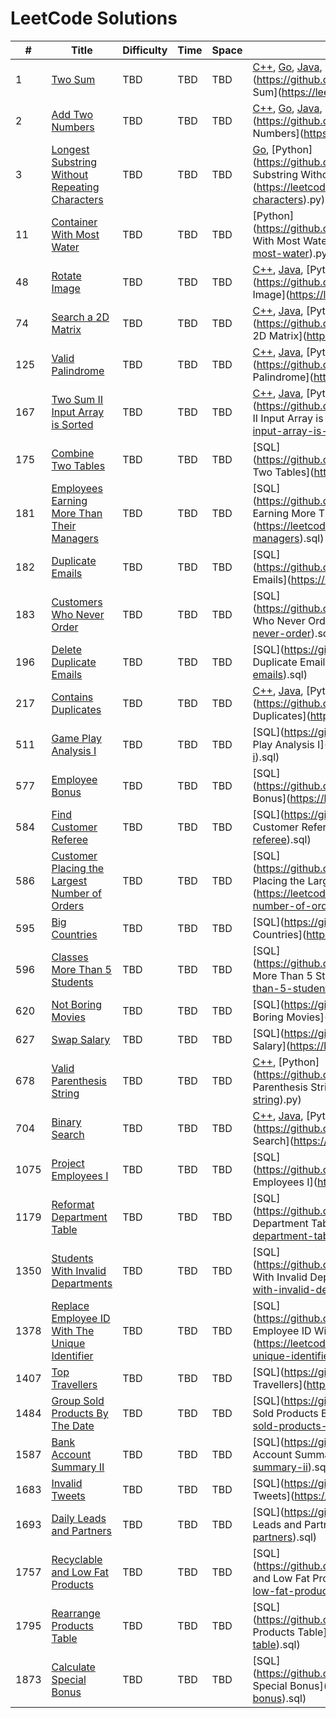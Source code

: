 # LeetCode Solutions

#|Title|Difficulty|Time|Space|Solution|Approach
---|---|---|---|---|---|---
1|[Two Sum](https://leetcode.com/problems/two-sum)|TBD|TBD|TBD|[C++](https://github.com/neroAzsy12/LeetCode/blob/main/C++/1-Two-Sum.cpp), [Go](https://github.com/neroAzsy12/LeetCode/blob/main/Go/1-Two-Sum.go), [Java](https://github.com/neroAzsy12/LeetCode/blob/main/Java/1-Two-Sum.java), [Python](https://github.com/neroAzsy12/LeetCode/blob/main/Python/[Two Sum](https://leetcode.com/problems/two-sum).py)|TBD
2|[Add Two Numbers](https://leetcode.com/problems/add-two-numbers)|TBD|TBD|TBD|[C++](https://github.com/neroAzsy12/LeetCode/blob/main/C++/2-Add-Two-Numbers.cpp), [Go](https://github.com/neroAzsy12/LeetCode/blob/main/Go/2-Add-Two-Numbers.go), [Java](https://github.com/neroAzsy12/LeetCode/blob/main/Java/2-Add-Two-Numbers.java), [Python](https://github.com/neroAzsy12/LeetCode/blob/main/Python/[Add Two Numbers](https://leetcode.com/problems/add-two-numbers).py)|TBD
3|[Longest Substring Without Repeating Characters](https://leetcode.com/problems/longest-substring-without-repeating-characters)|TBD|TBD|TBD|[Go](https://github.com/neroAzsy12/LeetCode/blob/main/Go/3-Longest-Substring-Without-Repeating-Characters.go), [Python](https://github.com/neroAzsy12/LeetCode/blob/main/Python/[Longest Substring Without Repeating Characters](https://leetcode.com/problems/longest-substring-without-repeating-characters).py)|TBD
11|[Container With Most Water](https://leetcode.com/problems/container-with-most-water)|TBD|TBD|TBD|[Python](https://github.com/neroAzsy12/LeetCode/blob/main/Python/[Container With Most Water](https://leetcode.com/problems/container-with-most-water).py)|TBD
48|[Rotate Image](https://leetcode.com/problems/rotate-image)|TBD|TBD|TBD|[C++](https://github.com/neroAzsy12/LeetCode/blob/main/C++/48-Rotate-Image.cpp), [Java](https://github.com/neroAzsy12/LeetCode/blob/main/Java/48-Rotate-Image.java), [Python](https://github.com/neroAzsy12/LeetCode/blob/main/Python/[Rotate Image](https://leetcode.com/problems/rotate-image).py)|TBD
74|[Search a 2D Matrix](https://leetcode.com/problems/search-a-2d-matrix)|TBD|TBD|TBD|[C++](https://github.com/neroAzsy12/LeetCode/blob/main/C++/74-Search-a-2D-Matrix.cpp), [Java](https://github.com/neroAzsy12/LeetCode/blob/main/Java/74-Search-a-2D-Matrix.java), [Python](https://github.com/neroAzsy12/LeetCode/blob/main/Python/[Search a 2D Matrix](https://leetcode.com/problems/search-a-2d-matrix).py)|TBD
125|[Valid Palindrome](https://leetcode.com/problems/valid-palindrome)|TBD|TBD|TBD|[C++](https://github.com/neroAzsy12/LeetCode/blob/main/C++/125-Valid-Palindrome.cpp), [Java](https://github.com/neroAzsy12/LeetCode/blob/main/Java/125-Valid-Palindrome.java), [Python](https://github.com/neroAzsy12/LeetCode/blob/main/Python/[Valid Palindrome](https://leetcode.com/problems/valid-palindrome).py)|TBD
167|[Two Sum II Input Array is Sorted](https://leetcode.com/problems/two-sum-ii-input-array-is-sorted)|TBD|TBD|TBD|[C++](https://github.com/neroAzsy12/LeetCode/blob/main/C++/167-Two-Sum-II-Input-Array-is-Sorted.cpp), [Java](https://github.com/neroAzsy12/LeetCode/blob/main/Java/167-Two-Sum-II-Input-Array-is-Sorted.java), [Python](https://github.com/neroAzsy12/LeetCode/blob/main/Python/[Two Sum II Input Array is Sorted](https://leetcode.com/problems/two-sum-ii-input-array-is-sorted).py)|TBD
175|[Combine Two Tables](https://leetcode.com/problems/combine-two-tables)|TBD|TBD|TBD|[SQL](https://github.com/neroAzsy12/LeetCode/blob/main/SQL/[Combine Two Tables](https://leetcode.com/problems/combine-two-tables).sql)|TBD
181|[Employees Earning More Than Their Managers](https://leetcode.com/problems/employees-earning-more-than-their-managers)|TBD|TBD|TBD|[SQL](https://github.com/neroAzsy12/LeetCode/blob/main/SQL/[Employees Earning More Than Their Managers](https://leetcode.com/problems/employees-earning-more-than-their-managers).sql)|TBD
182|[Duplicate Emails](https://leetcode.com/problems/duplicate-emails)|TBD|TBD|TBD|[SQL](https://github.com/neroAzsy12/LeetCode/blob/main/SQL/[Duplicate Emails](https://leetcode.com/problems/duplicate-emails).sql)|TBD
183|[Customers Who Never Order](https://leetcode.com/problems/customers-who-never-order)|TBD|TBD|TBD|[SQL](https://github.com/neroAzsy12/LeetCode/blob/main/SQL/[Customers Who Never Order](https://leetcode.com/problems/customers-who-never-order).sql)|TBD
196|[Delete Duplicate Emails](https://leetcode.com/problems/delete-duplicate-emails)|TBD|TBD|TBD|[SQL](https://github.com/neroAzsy12/LeetCode/blob/main/SQL/[Delete Duplicate Emails](https://leetcode.com/problems/delete-duplicate-emails).sql)|TBD
217|[Contains Duplicates](https://leetcode.com/problems/contains-duplicates)|TBD|TBD|TBD|[C++](https://github.com/neroAzsy12/LeetCode/blob/main/C++/217-Contains-Duplicates.cpp), [Java](https://github.com/neroAzsy12/LeetCode/blob/main/Java/217-Contains-Duplicates.java), [Python](https://github.com/neroAzsy12/LeetCode/blob/main/Python/[Contains Duplicates](https://leetcode.com/problems/contains-duplicates).py)|TBD
511|[Game Play Analysis I](https://leetcode.com/problems/game-play-analysis-i)|TBD|TBD|TBD|[SQL](https://github.com/neroAzsy12/LeetCode/blob/main/SQL/[Game Play Analysis I](https://leetcode.com/problems/game-play-analysis-i).sql)|TBD
577|[Employee Bonus](https://leetcode.com/problems/employee-bonus)|TBD|TBD|TBD|[SQL](https://github.com/neroAzsy12/LeetCode/blob/main/SQL/[Employee Bonus](https://leetcode.com/problems/employee-bonus).sql)|TBD
584|[Find Customer Referee](https://leetcode.com/problems/find-customer-referee)|TBD|TBD|TBD|[SQL](https://github.com/neroAzsy12/LeetCode/blob/main/SQL/[Find Customer Referee](https://leetcode.com/problems/find-customer-referee).sql)|TBD
586|[Customer Placing the Largest Number of Orders](https://leetcode.com/problems/customer-placing-the-largest-number-of-orders)|TBD|TBD|TBD|[SQL](https://github.com/neroAzsy12/LeetCode/blob/main/SQL/[Customer Placing the Largest Number of Orders](https://leetcode.com/problems/customer-placing-the-largest-number-of-orders).sql)|TBD
595|[Big Countries](https://leetcode.com/problems/big-countries)|TBD|TBD|TBD|[SQL](https://github.com/neroAzsy12/LeetCode/blob/main/SQL/[Big Countries](https://leetcode.com/problems/big-countries).sql)|TBD
596|[Classes More Than 5 Students](https://leetcode.com/problems/classes-more-than-5-students)|TBD|TBD|TBD|[SQL](https://github.com/neroAzsy12/LeetCode/blob/main/SQL/[Classes More Than 5 Students](https://leetcode.com/problems/classes-more-than-5-students).sql)|TBD
620|[Not Boring Movies](https://leetcode.com/problems/not-boring-movies)|TBD|TBD|TBD|[SQL](https://github.com/neroAzsy12/LeetCode/blob/main/SQL/[Not Boring Movies](https://leetcode.com/problems/not-boring-movies).sql)|TBD
627|[Swap Salary](https://leetcode.com/problems/swap-salary)|TBD|TBD|TBD|[SQL](https://github.com/neroAzsy12/LeetCode/blob/main/SQL/[Swap Salary](https://leetcode.com/problems/swap-salary).sql)|TBD
678|[Valid Parenthesis String](https://leetcode.com/problems/valid-parenthesis-string)|TBD|TBD|TBD|[C++](https://github.com/neroAzsy12/LeetCode/blob/main/C++/678-Valid-Parenthesis-String.cpp), [Python](https://github.com/neroAzsy12/LeetCode/blob/main/Python/[Valid Parenthesis String](https://leetcode.com/problems/valid-parenthesis-string).py)|TBD
704|[Binary Search](https://leetcode.com/problems/binary-search)|TBD|TBD|TBD|[C++](https://github.com/neroAzsy12/LeetCode/blob/main/C++/704-Binary-Search.cpp), [Java](https://github.com/neroAzsy12/LeetCode/blob/main/Java/704-Binary-Search.java), [Python](https://github.com/neroAzsy12/LeetCode/blob/main/Python/[Binary Search](https://leetcode.com/problems/binary-search).py)|TBD
1075|[Project Employees I](https://leetcode.com/problems/project-employees-i)|TBD|TBD|TBD|[SQL](https://github.com/neroAzsy12/LeetCode/blob/main/SQL/[Project Employees I](https://leetcode.com/problems/project-employees-i).sql)|TBD
1179|[Reformat Department Table](https://leetcode.com/problems/reformat-department-table)|TBD|TBD|TBD|[SQL](https://github.com/neroAzsy12/LeetCode/blob/main/SQL/[Reformat Department Table](https://leetcode.com/problems/reformat-department-table).sql)|TBD
1350|[Students With Invalid Departments](https://leetcode.com/problems/students-with-invalid-departments)|TBD|TBD|TBD|[SQL](https://github.com/neroAzsy12/LeetCode/blob/main/SQL/[Students With Invalid Departments](https://leetcode.com/problems/students-with-invalid-departments).sql)|TBD
1378|[Replace Employee ID With The Unique Identifier](https://leetcode.com/problems/replace-employee-id-with-the-unique-identifier)|TBD|TBD|TBD|[SQL](https://github.com/neroAzsy12/LeetCode/blob/main/SQL/[Replace Employee ID With The Unique Identifier](https://leetcode.com/problems/replace-employee-id-with-the-unique-identifier).sql)|TBD
1407|[Top Travellers](https://leetcode.com/problems/top-travellers)|TBD|TBD|TBD|[SQL](https://github.com/neroAzsy12/LeetCode/blob/main/SQL/[Top Travellers](https://leetcode.com/problems/top-travellers).sql)|TBD
1484|[Group Sold Products By The Date](https://leetcode.com/problems/group-sold-products-by-the-date)|TBD|TBD|TBD|[SQL](https://github.com/neroAzsy12/LeetCode/blob/main/SQL/[Group Sold Products By The Date](https://leetcode.com/problems/group-sold-products-by-the-date).sql)|TBD
1587|[Bank Account Summary II](https://leetcode.com/problems/bank-account-summary-ii)|TBD|TBD|TBD|[SQL](https://github.com/neroAzsy12/LeetCode/blob/main/SQL/[Bank Account Summary II](https://leetcode.com/problems/bank-account-summary-ii).sql)|TBD
1683|[Invalid Tweets](https://leetcode.com/problems/invalid-tweets)|TBD|TBD|TBD|[SQL](https://github.com/neroAzsy12/LeetCode/blob/main/SQL/[Invalid Tweets](https://leetcode.com/problems/invalid-tweets).sql)|TBD
1693|[Daily Leads and Partners](https://leetcode.com/problems/daily-leads-and-partners)|TBD|TBD|TBD|[SQL](https://github.com/neroAzsy12/LeetCode/blob/main/SQL/[Daily Leads and Partners](https://leetcode.com/problems/daily-leads-and-partners).sql)|TBD
1757|[Recyclable and Low Fat Products](https://leetcode.com/problems/recyclable-and-low-fat-products)|TBD|TBD|TBD|[SQL](https://github.com/neroAzsy12/LeetCode/blob/main/SQL/[Recyclable and Low Fat Products](https://leetcode.com/problems/recyclable-and-low-fat-products).sql)|TBD
1795|[Rearrange Products Table](https://leetcode.com/problems/rearrange-products-table)|TBD|TBD|TBD|[SQL](https://github.com/neroAzsy12/LeetCode/blob/main/SQL/[Rearrange Products Table](https://leetcode.com/problems/rearrange-products-table).sql)|TBD
1873|[Calculate Special Bonus](https://leetcode.com/problems/calculate-special-bonus)|TBD|TBD|TBD|[SQL](https://github.com/neroAzsy12/LeetCode/blob/main/SQL/[Calculate Special Bonus](https://leetcode.com/problems/calculate-special-bonus).sql)|TBD
